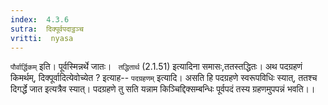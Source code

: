 ```yaml
---
index:  4.3.6
sutra:  दिक्पूर्वपदाट्ठञ्च
vritti:  nyasa
---
```


`पौर्वार्द्धिकम्` इति। पूर्वस्मिन्नर्थे जातः। ` तद्धितार्थ` (2.1.51) इत्यादिना समासः,ततस्तद्धितः। अथ पदग्रहणं किमर्थम्, दिक्पूर्वादित्येवोच्येत ? इत्याह-- `पदग्रहणम्` इत्यादि। असति हि पदग्रहणे स्वरूपविधिः स्यात्, ततश्च दिगर्द्धे जात इत्यत्रैव स्यात्। पदग्रहणे तु सति यन्नाम किञ्चिद्दिक्सम्बन्धिः पूर्वपदं तस्य ग्रहणमुपपन्नं भवति।।

